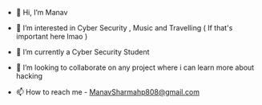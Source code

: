 - 👋 Hi, I’m Manav

- 👀 I’m interested in Cyber Security , Music and Travelling ( If that's important here lmao ) 

- 🌱 I’m currently a Cyber Security Student 

- 💞️ I’m looking to collaborate on any project where i can learn more about hacking 

- 📫 How to reach me - ManavSharmahp808@gmail.com

